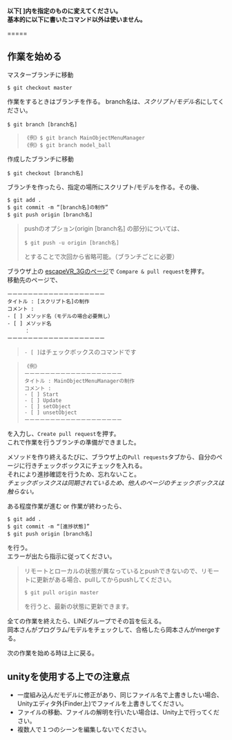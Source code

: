 **以下[ ]内を指定のものに変えてください。  
基本的に以下に書いたコマンド以外は使いません。**

=====

## 作業を始める

マスターブランチに移動  

    $ git checkout master

作業をするときはブランチを作る。
branch名は、*スクリプト/モデル名*にしてください。

    $ git branch [branch名]

>     《例》$ git branch MainObjectMenuManager
>     《例》$ git branch model_ball

作成したブランチに移動  

    $ git checkout [branch名]
    

ブランチを作ったら、指定の場所にスクリプト/モデルを作る。その後、

    $ git add .
    $ git commit -m “[branch名]の制作”
    $ git push origin [branch名]

> pushのオプション(origin [branch名] の部分)については、
> 
>     $ git push -u origin [branch名]
> 
> とすることで次回から省略可能。（ブランチごとに必要）


ブラウザ上の [escapeVR_3Gのページ](https://github.com/shihoooox/escapeVR_3G "escapeVR_3G")で
`Compare & pull request`を押す。  
移動先のページで、

    ーーーーーーーーーーーーーーーーーーー
    タイトル : [スクリプト名]の制作
    コメント : 
    - [ ] メソッド名（モデルの場合必要無し）
    - [ ] メソッド名
    	　：
    ーーーーーーーーーーーーーーーーーーー 

> `- [ ]`はチェックボックスのコマンドです

>     《例》 
>     ーーーーーーーーーーーーーーーーーーー
>     タイトル : MainObjectMenuManagerの制作
>     コメント : 
>     - [ ] Start
>     - [ ] Update
>     - [ ] setObject
>     - [ ] unsetObject
>     ーーーーーーーーーーーーーーーーーーー 

を入力し、`Create pull request`を押す。  
これで作業を行うブランチの準備ができました。  

メソッドを作り終えるたびに、ブラウザ上の`Pull requests`タブから、自分のページに行きチェックボックスにチェックを入れる。  
それにより進捗確認を行うため、忘れないこと。  
*チェックボッスクスは同期されているため、他人のページのチェックボックスは触らない。*


ある程度作業が進む or 作業が終わったら、

    $ git add .
    $ git commit -m “[進捗状態]”
    $ git push origin [branch名]

を行う。  
エラーが出たら指示に従ってください。  

> リモートとローカルの状態が異なっているとpushできないので、リモートに更新がある場合、pullしてからpushしてください。  
> 
>     $ git pull origin master
>     
> を行うと、最新の状態に更新できます。  


全ての作業を終えたら、LINEグループでその旨を伝える。  
岡本さんがプログラム/モデルをチェックして、合格したら岡本さんがmergeする。

次の作業を始める時は上に戻る。


## unityを使用する上での注意点

* 一度組み込んだモデルに修正があり、同じファイル名で上書きしたい場合、Unityエディタ外(Finder上)でファイルを上書きしてください。  
* ファイルの移動、ファイルの解明を行いたい場合は、Unity上で行ってください。
* 複数人で１つのシーンを編集しないでください。